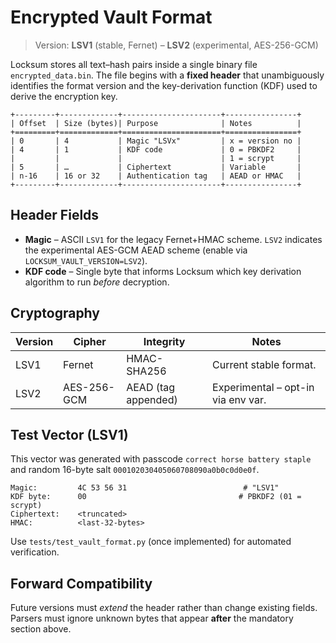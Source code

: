 # Encrypted Vault Format

> Version: **LSV1** (stable, Fernet) – **LSV2** (experimental, AES-256-GCM)

Locksum stores all text–hash pairs inside a single binary file `encrypted_data.bin`.  The file begins with a **fixed header** that unambiguously identifies the format version and the key-derivation function (KDF) used to derive the encryption key.

```text
+---------+-------------+----------------------+----------------+
| Offset  | Size (bytes)| Purpose              | Notes          |
+=========+=============+======================+================+
| 0       | 4           | Magic "LSVx"         | x = version no |
| 4       | 1           | KDF code             | 0 = PBKDF2     |
|         |             |                      | 1 = scrypt     |
| 5       | …           | Ciphertext           | Variable       |
| n-16    | 16 or 32    | Authentication tag   | AEAD or HMAC   |
+---------+-------------+----------------------+----------------+
```

## Header Fields

* **Magic** – ASCII `LSV1` for the legacy Fernet+HMAC scheme.  `LSV2` indicates the experimental AES-GCM AEAD scheme (enable via `LOCKSUM_VAULT_VERSION=LSV2`).
* **KDF code** – Single byte that informs Locksum which key derivation algorithm to run *before* decryption.

## Cryptography

| Version | Cipher | Integrity | Notes                             |
|---------|--------|-----------|-----------------------------------|
| LSV1    | Fernet | HMAC-SHA256 | Current stable format.            |
| LSV2    | AES-256-GCM | AEAD (tag appended) | Experimental – opt-in via env var. |

## Test Vector (LSV1)

This vector was generated with passcode `correct horse battery staple` and random 16-byte salt `000102030405060708090a0b0c0d0e0f`.

```
Magic:         4C 53 56 31                          # "LSV1"
KDF byte:      00                                  # PBKDF2 (01 = scrypt)
Ciphertext:    <truncated>
HMAC:          <last-32-bytes>
```

Use `tests/test_vault_format.py` (once implemented) for automated verification.

## Forward Compatibility

Future versions must *extend* the header rather than change existing fields.  Parsers must ignore unknown bytes that appear **after** the mandatory section above. 